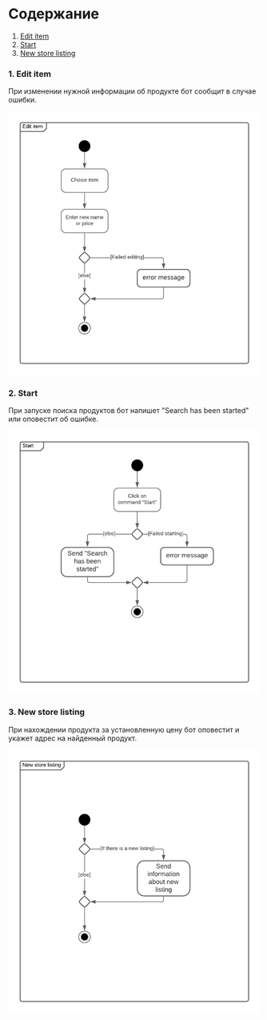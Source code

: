 # Содержание
1. [Edit item](#1)
2. [Start](#2)
3. [New store listing](#3)

### 1. Edit item<a name="1"></a>
При изменении нужной информации об продукте бот сообщит в случае ошибки.

![Edit item](https://github.com/Exqzore/Scraper-Bot/blob/master/documentation/umlDiagrams/Activity/EditItem.png)

### 2. Start<a name="2"></a>
При запуске поиска продуктов бот напишет "Search has been started" или оповестит об ошибке.

![Start](https://github.com/Exqzore/Scraper-Bot/blob/master/documentation/umlDiagrams/Activity/Start.png)
  
### 3. New store listing<a name="3"></a>
При нахождении продукта за установленную цену бот оповестит и укажет адрес на найденный продукт.

![New store listing](https://github.com/Exqzore/Scraper-Bot/blob/master/documentation/umlDiagrams/Activity/NewStoreListing.png)
